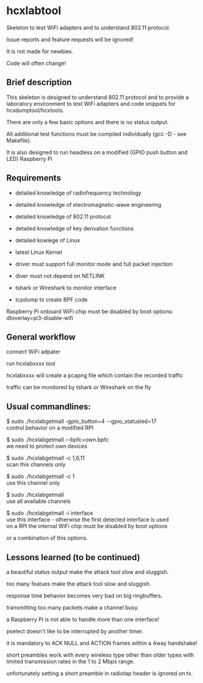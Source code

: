 hcxlabtool
==============

Skeleton to test WiFi adapters and to understand 802.11 protocol.

Issue reports and feature requests will be ignored!

It is not made for newbies.

Code will often change!


Brief description
--------------

This skeleton is designed to understand 802.11 protocol and to provide a laboratory environment to test WiFi adapters and code snippets for hcxdumptool/hcxtools.

There are only a few basic options and there is no status output.

All additional test functions must be compiled individually (gcc -D - see Makefile).

It is also designed to run headless on a modified (GPIO push button and LED) Raspberry Pi


Requirements
--------------

* detailed knowledge of radiofrequency technology

* detailed knowledge of electromagnetic-wave engineering

* detailed knowledge of 802.11 protocol

* detailed knowledge of key derivation functions

* detailed kowlege of Linux

* latest Linux Kernel

* driver must support full monitor mode and full packet injection

* diver must not depend on NETLINK

* tshark or Wireshark to monitor interface

* tcpdump to create BPF code

Raspberry Pi onboard WiFi chip must be disabled by boot options: dtoverlay=pi3-disable-wifi


General workflow
--------------

connect WiFi adpater

run hcxlabxxxx tool

hcxlabxxxx will create a pcapng file which contain the recorded traffic

traffic can be monitored by tshark or Wireshark on the fly 


Usual commandlines:
--------------

$ sudo ./hcxlabgetmall -gpio_button=4 --gpio_statusled=17 <br />  control behavior on a modified RPI 

$ sudo ./hcxlabgetmall --bpfc=own.bpfc <br /> we need to protect own devices

$ sudo ./hcxlabgetmall -c 1,6,11  <br /> scan this channels only

$ sudo ./hcxlabgetmall -c 1  <br /> use this channel only

$ sudo ./hcxlabgetmall  <br /> use all available channels

$ sudo ./hcxlabgetmall -i interface <br /> use this interface - otherwise the first detected interface is used  <br /> on a RPI the internal WiFi chip must be disabled by boot options

or a combination of this options.


Lessons learned (to be continued)
--------------

a beautiful status output make the attack tool slow and sluggish.

too many featues make the attack tool slow and sluggish.

response time behavior becomes very bad on big ringbuffers.

transmitting too many packets make a channel busy.

a Raspberry Pi is not able to handle more than one interface!

pselect doesn't like to be interrupted by another timer.

it is mandatory to ACK NULL and ACTION frames within a 4way handshake!

short preambles work with every wireless type other than older types with limited transmission rates in the 1 to 2 Mbps range.

unfortunately setting a short preamble in radiotap header is ignored on tx.
